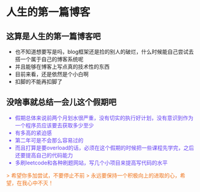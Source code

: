 # 人生的第一篇博客

## 这算是人生的第一篇博客吧

- 也不知道想要写是吗，blog框架还是捡的别人的破烂，什么时候能自己尝试去搭一个属于自己的博客系统呢
- 并且能够在博客上写点真的技术性的东西
- 目前来看，还是依然是个小白啊
- 扣脚的不能再扣脚了

## 没啥事就总结一会儿这个假期吧

<font color="#6542f4">

- 假期总体来说前两个月划水很严重，没有切实的执行好计划，没有意识到作为一个程序员应该要去获取多少至少
- 有多高的紧迫感
- 第二年可是不会那么容易过的
- 而且打算是要overload的话，必须在这个假期的时候把一些课程先学完，之后还要提高自己的代码能力
- 多刷leetcode和各种刷题网站，写几个小项目来提高写代码的水平

</font>

<font color="#ef731a">
> 希望你多加尝试，不要停止不前
> 永远要保持一个积极向上的进取的心，希望，在我心中不灭！
</font>